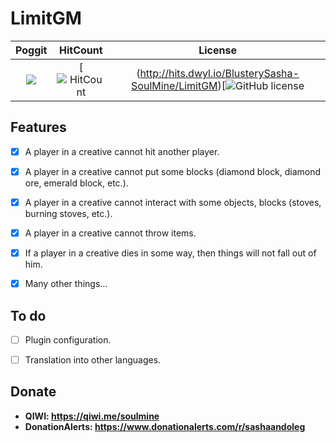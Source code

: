 # LimitGM

| Poggit | HitCount | License |
|:--:|:--:|:--:|
[![](https://poggit.pmmp.io/shield.state/LimitGM)](https://poggit.pmmp.io/p/LimitGM)|[![HitCount](http://hits.dwyl.io/BlusterySasha-SoulMine/LimitGM.svg)|(http://hits.dwyl.io/BlusterySasha-SoulMine/LimitGM)[![GitHub license](https://img.shields.io/github/license/BlusterySasha-SoulMine/LimitGM.svg)|

## __Features__
- [x] A player in a creative cannot hit another player.
- [x] A player in a creative cannot put some blocks (diamond block, diamond ore, emerald block, etc.).
- [x] A player in a creative cannot interact with some objects, blocks (stoves, burning stoves, etc.).
- [x] A player in a creative cannot throw items.
- [x] If a player in a creative dies in some way, then things will not fall out of him.
- [x] Many other things...


## __To do__
- [ ] Plugin configuration.
- [ ] Translation into other languages.


## __Donate__
- __QIWI: https://qiwi.me/soulmine__
- __DonationAlerts: https://www.donationalerts.com/r/sashaandoleg__
